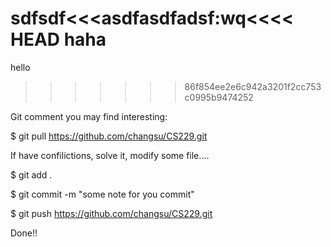sdfsdf<<<asdfasdfadsf:wq<<<< HEAD
haha
=======
hello
>>>>>>> 86f854ee2e6c942a3201f2cc753c0995b9474252


Git comment you may find interesting:

$ git pull https://github.com/changsu/CS229.git

If have confilictions, solve it, modify some file....

$ git add .

$ git commit -m "some note for you commit"

$ git push https://github.com/changsu/CS229.git

Done!!
